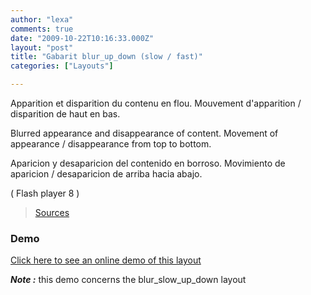 ```yaml
---
author: "lexa"
comments: true
date: "2009-10-22T10:16:33.000Z"
layout: "post"
title: "Gabarit blur_up_down (slow / fast)"
categories: ["Layouts"]

---
```

Apparition et disparition du contenu en flou.
Mouvement d'apparition / disparition de haut en bas.

Blurred appearance and disappearance of content.
Movement of appearance / disappearance from top to bottom.

Aparicion y desaparicion del contenido en borroso.
Movimiento de aparicion / desaparicion de arriba hacia abajo.

( Flash player 8 )

> [Sources](http://www.pascaldesign.fr/down/layouts/blur_up_down.zip)


### Demo


[Click here to see an online demo of this layout](https://www.silexlabs.org/silex_server/?/layout.demo5#/start/page.2)

_**Note :**_ this demo concerns the blur_slow_up_down layout


